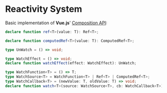 # Reactivity System

Basic implementation of **Vue.js**' [Composition API](https://vuejs.org/guide/extras/composition-api-faq.html): 

```ts
declare function ref<T>(value: T): Ref<T>;

declare function computedRef<T>(value: T): ComputedRef<T>;

type UnWatch = () => void;

type WatchEffect = () => void;
declare function watchEffect(effect: WatchEffect): UnWatch;

type WatchFunction<T> = () => T;
type WatchSource<T> = WatchFunction<T> | Ref<T> | ComputedRef<T>;
type WatchCallback<T> = (newValue: T, oldValue: T) => void;
declare function watch<T>(source: WatchSource<T>, cb: WatchCallback<T>): UnWatch;
```
